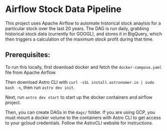 # Airflow Stock Data Pipeline

This project uses Apache Airflow to automate historical stock anaylsis for a particular stock over the last 20 years. 
The DAG is run daily, grabbing historical stock data (currently for GOOGL), and stores it in BigQuery, which then triggers a calculation of the maximum stock profit during that time.

## Prerequisites:

To run this locally, first download docker and fetch the `docker-compose.yaml` file from Apache Airflow.

Then download Astro CLI with `curl -sSL install.astronomer.io | sudo bash -s`, then run `astro dev init`.

Next, run `astro dev start` to start up the docker containers and airflow project.

Then, you can create DAGs in the `dags/` folder. If you are using GCP, you must mount a docker volume to the containers with Astro CLI to get access to your gcloud credentials. Follow the AstroCLI website for instructions.